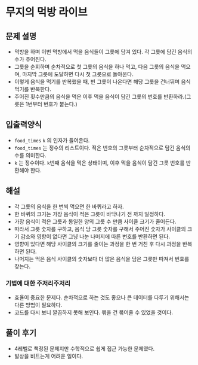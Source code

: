 # 무지의 먹방 라이브
## 문제 설명
- 먹방을 하며 이번 먹방에서 먹을 음식들이 그릇에 담겨 있다. 각 그릇에 담긴 음식의 수가 주어진다.
- 그릇을 순회하며 순차적으로 첫 그릇의 음식을 하나 먹고, 다음 그릇의 음식을 먹으며, 마지막 그릇에 도달하면 다시 첫 그릇으로 돌아온다.
- 이렇게 음식을 먹기를 반복했을 때, 빈 그릇이 나온다면 해당 그릇을 건너뛰며 음식 먹기를 반복한다.
- 주어진 횟수만큼의 음식을 먹은 이후 먹을 음식이 담긴 그릇의 번호를 반환하라.(그릇은 1번부터 번호가 붙는다.)

## 입출력양식
- `food_times` `k` 의 인자가 들어온다.
- `food_times` 는 정수의 리스트이다. 적은 번호의 그릇부터 순차적으로 담긴 음식의 수를 의미한다.
- `k` 는 정수이다. `k`번째 음식을 먹은 상태이며, 이후 먹을 음식이 담긴 그릇 번호를 반환해야 한다.

## 해설
- 각 그릇의 음식을 한 번씩 먹으면 한 바퀴라고 하자.
- 한 바퀴의 크기는 가장 음식이 적은 그릇이 바닥나기 전 까지 일정하다.
- 가장 음식이 적은 그릇과 동일한 양의 그릇 수 만큼 사이클 크기가 줄어든다.
- 따라서 그릇 숫자를 구하고, 음식 당 그릇 숫자를 구해서 주어진 숫자가 사이클의 크기 감소와 영향이 없다면 그냥 나눈 나머지에 따른 번호를 반환하면 된다.
- 영향이 있다면 해당 사이클의 크기를 줄이는 과정을 한 번 거친 후 다시 과정을 반복하면 된다.
- 나머지는 먹은 음식 사이클의 숫자보다 더 많은 음식을 담은 그릇만 따져서 번호를 찾는다.

### 기법에 대한 주저리주저리
- 효율이 중요한 문제다. 순차적으로 하는 것도 좋으나 큰 데이터를 다루기 위해서는 다른 방법이 필요하다.
- 코드를 다시 보니 깔끔하지 못해 보인다. 묶을 건 묶어줄 수 있었을 것이다.

## 풀이 후기
- 4레벨로 책정된 문제지만 수학적으로 쉽게 접근 가능한 문제였다.
- 발상을 비트는게 어려운 일이다.
